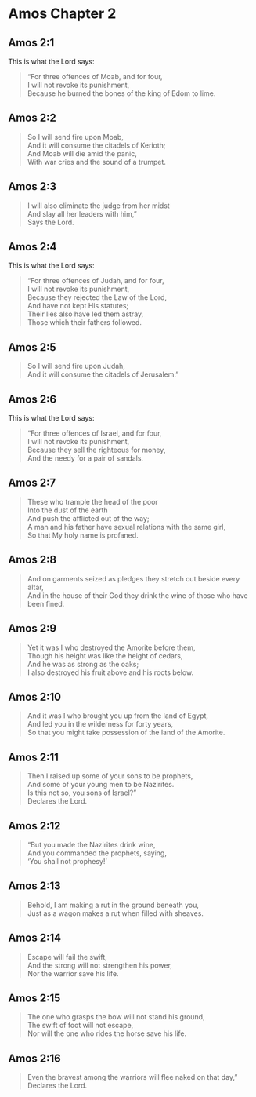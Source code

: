 # Amos Chapter 2

## Amos 2:1

This is what the Lord says:

> “For three offences of Moab, and for four,  
> I will not revoke its punishment,  
> Because he burned the bones of the king of Edom to lime.

## Amos 2:2

> So I will send fire upon Moab,  
> And it will consume the citadels of Kerioth;  
> And Moab will die amid the panic,  
> With war cries and the sound of a trumpet.

## Amos 2:3

> I will also eliminate the judge from her midst  
> And slay all her leaders with him,”  
> Says the Lord.

## Amos 2:4

This is what the Lord says:

> “For three offences of Judah, and for four,  
> I will not revoke its punishment,  
> Because they rejected the Law of the Lord,  
> And have not kept His statutes;  
> Their lies also have led them astray,  
> Those which their fathers followed.

## Amos 2:5

> So I will send fire upon Judah,  
> And it will consume the citadels of Jerusalem.”

## Amos 2:6

This is what the Lord says:

> “For three offences of Israel, and for four,  
> I will not revoke its punishment,  
> Because they sell the righteous for money,  
> And the needy for a pair of sandals.

## Amos 2:7

> These who trample the head of the poor  
> Into the dust of the earth  
> And push the afflicted out of the way;  
> A man and his father have sexual relations with the same girl,  
> So that My holy name is profaned.

## Amos 2:8

> And on garments seized as pledges they stretch out beside every altar,  
> And in the house of their God they drink the wine of those who have been fined.

## Amos 2:9

> Yet it was I who destroyed the Amorite before them,  
> Though his height was like the height of cedars,  
> And he was as strong as the oaks;  
> I also destroyed his fruit above and his roots below.

## Amos 2:10

> And it was I who brought you up from the land of Egypt,  
> And led you in the wilderness for forty years,  
> So that you might take possession of the land of the Amorite.

## Amos 2:11

> Then I raised up some of your sons to be prophets,  
> And some of your young men to be Nazirites.  
> Is this not so, you sons of Israel?”  
> Declares the Lord.

## Amos 2:12

> “But you made the Nazirites drink wine,  
> And you commanded the prophets, saying,  
> ‘You shall not prophesy!’

## Amos 2:13

> Behold, I am making a rut in the ground beneath you,  
> Just as a wagon makes a rut when filled with sheaves.

## Amos 2:14

> Escape will fail the swift,  
> And the strong will not strengthen his power,  
> Nor the warrior save his life.

## Amos 2:15

> The one who grasps the bow will not stand his ground,  
> The swift of foot will not escape,  
> Nor will the one who rides the horse save his life.

## Amos 2:16

> Even the bravest among the warriors will flee naked on that day,”  
> Declares the Lord.
